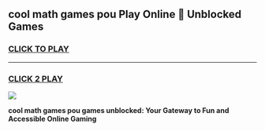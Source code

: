 
## cool math games pou Play Online 👋 Unblocked Games
<h3>
<a href="https://news.freeplayer.one?title=cool_math_games_pou&ref=17CMG">CLICK TO PLAY</a></h3>
<hr>

<h3>
<a href="https://news.freeplayer.one?title=cool_math_games_pou&ref=17CMG">CLICK 2 PLAY</a>
  
</h3>

<a href="https://news.freeplayer.one?title=cool_math_games_pou&ref=17CMG/"><img src="https://clearcache.store/games.png"></a>


**cool math games pou games unblocked: Your Gateway to Fun and Accessible Online Gaming**
